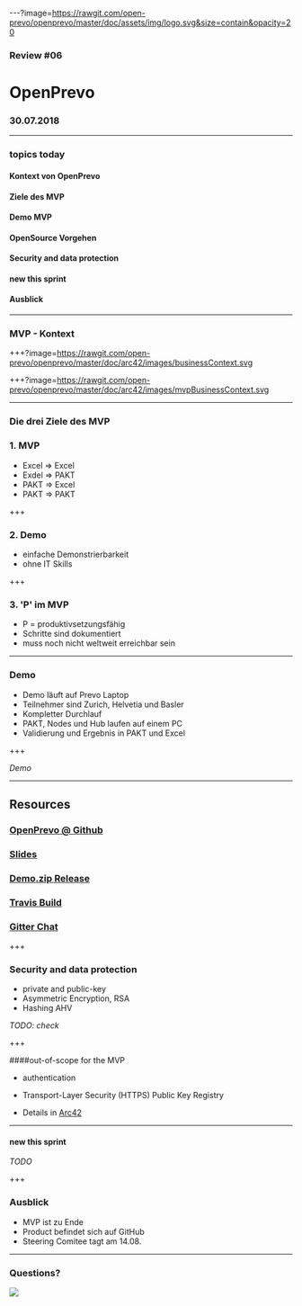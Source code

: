 ---?image=https://rawgit.com/open-prevo/openprevo/master/doc/assets/img/logo.svg&size=contain&opacity=20

### Review #06
# OpenPrevo
### 30.07.2018

---

### topics today

#### Kontext von OpenPrevo
#### Ziele des MVP
#### Demo MVP
#### OpenSource Vorgehen
#### Security and data protection
#### new this sprint
#### Ausblick

---

### MVP - Kontext

+++?image=https://rawgit.com/open-prevo/openprevo/master/doc/arc42/images/businessContext.svg

+++?image=https://rawgit.com/open-prevo/openprevo/master/doc/arc42/images/mvpBusinessContext.svg


---

### Die drei Ziele des MVP
### 1. MVP
- Excel => Excel
- Exdel => PAKT
- PAKT => Excel
- PAKT => PAKT

+++

### 2. Demo
- einfache Demonstrierbarkeit
- ohne IT Skills

+++

### 3. 'P' im MVP
- P = produktivsetzungsfähig
- Schritte sind dokumentiert
- muss noch nicht weltweit erreichbar sein

---

### Demo

- Demo läuft auf Prevo Laptop
- Teilnehmer sind Zurich, Helvetia und Basler
- Kompletter Durchlauf
- PAKT, Nodes und Hub laufen auf einem PC
- Validierung und Ergebnis in PAKT und Excel

+++

*Demo*

---

## Resources

### [OpenPrevo @ Github](https://github.com/open-prevo)
### [Slides](https://github.com/open-prevo/slides)
### [Demo.zip Release](https://github.com/open-prevo/openprevo/releases)
### [Travis Build](https://travis-ci.org/open-prevo/openprevo)
### [Gitter Chat](https://gitter.im/open-prevo/Lobby)

+++

### Security and data protection

- private and public-key
- Asymmetric Encryption, RSA
- Hashing AHV

_TODO: check_

+++

####out-of-scope for the MVP
- authentication
- Transport-Layer Security (HTTPS)
Public Key Registry

- Details in [Arc42](https://open-prevo.github.io/openprevo/#_security_and_data_protection)
---

#### new this sprint

_TODO_

+++

### Ausblick

- MVP ist zu Ende
- Product befindet sich auf GitHub
- Steering Comitee tagt am 14.08.

---
### Questions?

<img src="https://staffino.com/blog/wp-content/uploads/2016/09/594042-2.jpg"/>
